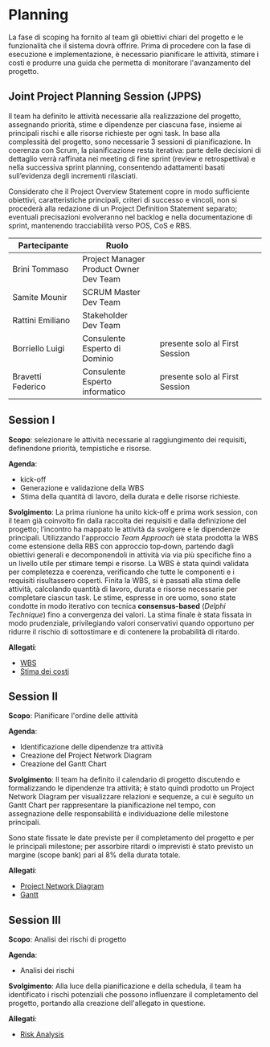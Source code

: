 # Planning
La fase di scoping ha fornito al team gli obiettivi chiari del progetto e le funzionalità che il sistema dovrà offrire.
Prima di procedere con la fase di esecuzione e implementazione, è necessario pianificare le attività, stimare i costi e produrre una guida che permetta di monitorare l'avanzamento del progetto.

## Joint Project Planning Session (JPPS)
Il team ha definito le attività necessarie alla realizzazione del progetto, assegnando priorità, stime e dipendenze per ciascuna fase, insieme ai principali rischi e alle risorse richieste per ogni task. In base alla complessità del progetto, sono necessarie 3 sessioni di pianificazione. In coerenza con Scrum, la pianificazione resta iterativa: parte delle decisioni di dettaglio verrà raffinata nei meeting di fine sprint (review e retrospettiva) e nella successiva sprint planning, consentendo adattamenti basati sull’evidenza degli incrementi rilasciati.

Considerato che il Project Overview Statement copre in modo sufficiente obiettivi, caratteristiche principali, criteri di successo e vincoli, non si procederà alla redazione di un Project Definition Statement separato; eventuali precisazioni evolveranno nel backlog e nella documentazione di sprint, mantenendo tracciabilità verso POS, CoS e RBS.

| Partecipante      | Ruolo         |    |
| ------------      | -----         | -- |
| Brini Tommaso     | Project Manager <br> Product Owner <br> Dev Team ||
| Samite Mounir     | SCRUM Master <br> Dev Team  ||
| Rattini Emiliano  | Stakeholder <br> Dev Team   ||
| Borriello Luigi   | Consulente <br> Esperto di Dominio | presente solo al First Session  |
| Bravetti Federico | Consulente <br> Esperto informatico | presente solo al First Session |

## Session I

**Scopo**: selezionare le attività necessarie al raggiungimento dei requisiti, definendone priorità, tempistiche e risorse.

**Agenda**: 
- kick-off
- Generazione e validazione della WBS
- Stima della quantità di lavoro, della durata e delle risorse richieste.

**Svolgimento**:
La prima riunione ha unito kick‑off e prima work session, con il team già coinvolto fin dalla raccolta dei requisiti e dalla definizione del progetto; l’incontro ha mappato le attività da svolgere e le dipendenze principali. Utilizzando l'approccio *Team Approach* ùè stata prodotta la WBS come estensione della RBS con approccio top‑down, partendo dagli obiettivi generali e decomponendoli in attività via via più specifiche fino a un livello utile per stimare tempi e risorse. La WBS è stata quindi validata per completezza e coerenza, verificando che tutte le componenti e i requisiti risultassero coperti.
Finita la WBS, si è passati alla stima delle attività, calcolando quantità di lavoro, durata e risorse necessarie per completare ciascun task. Le stime, espresse in ore uomo, sono state condotte in modo iterativo con tecnica **consensus-based** (*Delphi Technique*) fino a convergenza dei valori. La stima finale è stata fissata in modo prudenziale, privilegiando valori conservativi quando opportuno per ridurre il rischio di sottostimare e di contenere la probabilità di ritardo.

**Allegati**:
- [WBS](allegati/08-WBS.md)
- [Stima dei costi](allegati/09-StimaCosti.md)

## Session II
**Scopo**: Pianificare l'ordine delle attività

**Agenda**: 
- Identificazione delle dipendenze tra attività
- Creazione del Project Network Diagram
- Creazione del Gantt Chart

**Svolgimento**:
Il team ha definito il calendario di progetto discutendo e formalizzando le dipendenze tra attività; è stato quindi prodotto un Project Network Diagram per visualizzare relazioni e sequenze, a cui è seguito un Gantt Chart per rappresentare la pianificazione nel tempo, con assegnazione delle responsabilità e individuazione delle milestone principali.

Sono state fissate le date previste per il completamento del progetto e per le principali milestone; per assorbire ritardi o imprevisti è stato previsto un margine (scope bank) pari al 8% della durata totale.

**Allegati**:
- [Project Network Diagram](allegati/10-PND.md)
- [Gantt](allegati/11-Gantt.md)

## Session III
**Scopo**: Analisi dei rischi di progetto

**Agenda**: 
- Analisi dei rischi

**Svolgimento**:
Alla luce della pianificazione e della schedula, il team ha identificato i rischi potenziali che possono influenzare il completamento del progetto, portando alla creazione dell'allegato in questione.

**Allegati**:
- [Risk Analysis](allegati/07-RiskAnalysis)